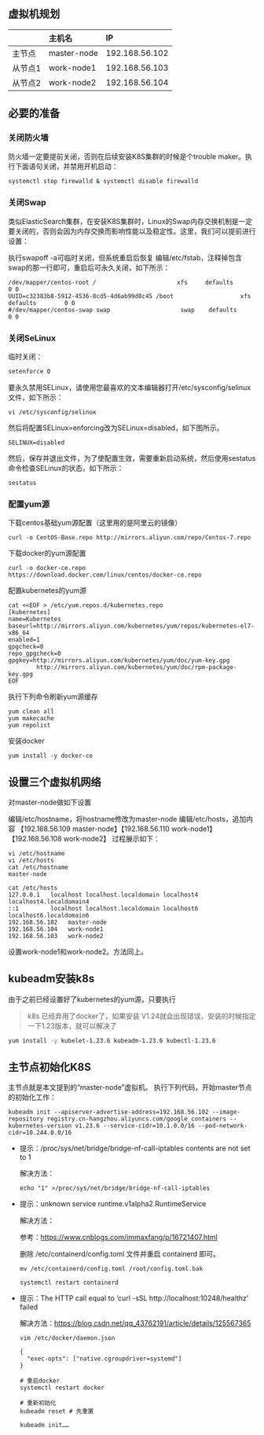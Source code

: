 ## 虚拟机规划

|         | 主机名      | IP             |
| :------ | :---------- | :------------- |
| 主节点  | master-node | 192.168.56.102 |
| 从节点1 | work-node1  | 192.168.56.103 |
| 从节点2 | work-node2  | 192.168.56.104 |

## 必要的准备

### 关闭防火墙

防火墙一定要提前关闭，否则在后续安装K8S集群的时候是个trouble maker。执行下面语句关闭，并禁用开机启动：

```bash
systemctl stop firewalld & systemctl disable firewalld
```

### 关闭Swap

类似ElasticSearch集群，在安装K8S集群时，Linux的Swap内存交换机制是一定要关闭的，否则会因为内存交换而影响性能以及稳定性。这里，我们可以提前进行设置：

执行swapoff -a可临时关闭，但系统重启后恢复
编辑/etc/fstab，注释掉包含swap的那一行即可，重启后可永久关闭，如下所示：

```
/dev/mapper/centos-root /                       xfs     defaults        0 0
UUID=c32383b8-5912-4536-8cd5-4d6ab99d8c45 /boot                   xfs     defaults        0 0
#/dev/mapper/centos-swap swap                    swap    defaults        0 0
```

### 关闭SeLinux

临时关闭：

```bash
setenforce 0
```

要永久禁用SELinux，请使用您最喜欢的文本编辑器打开/etc/sysconfig/selinux文件，如下所示：

```
vi /etc/sysconfig/selinux
```

然后将配置SELinux=enforcing改为SELinux=disabled，如下图所示。

```
SELINUX=disabled
```

然后，保存并退出文件，为了使配置生效，需要重新启动系统，然后使用sestatus命令检查SELinux的状态，如下所示：

```
sestatus
```

### 配置yum源

下载centos基础yum源配置（这里用的是阿里云的镜像）

```
curl -o CentOS-Base.repo http://mirrors.aliyun.com/repo/Centos-7.repo
```


下载docker的yum源配置

```
curl -o docker-ce.repo https://download.docker.com/linux/centos/docker-ce.repo
```


配置kubernetes的yum源

```
cat <<EOF > /etc/yum.repos.d/kubernetes.repo
[kubernetes]
name=Kubernetes
baseurl=http://mirrors.aliyun.com/kubernetes/yum/repos/kubernetes-el7-x86_64
enabled=1
gpgcheck=0
repo_gpgcheck=0
gpgkey=http://mirrors.aliyun.com/kubernetes/yum/doc/yum-key.gpg
        http://mirrors.aliyun.com/kubernetes/yum/doc/rpm-package-key.gpg
EOF
```


执行下列命令刷新yum源缓存

```
yum clean all
yum makecache
yum repolist
```

安装docker

```
yum install -y docker-ce
```

## 设置三个虚拟机网络

对master-node做如下设置

编辑/etc/hostname，将hostname修改为master-node
编辑/etc/hosts，追加内容 【192.168.56.109 master-node】【192.168.56.110 work-node1】【192.168.56.108 work-node2】
过程展示如下：

```
vi /etc/hostname 
vi /etc/hosts
cat /etc/hostname 
master-node

cat /etc/hosts
127.0.0.1   localhost localhost.localdomain localhost4 localhost4.localdomain4
::1         localhost localhost.localdomain localhost6 localhost6.localdomain6
192.168.56.102   master-node
192.168.56.104   work-node1
192.168.56.103   work-node2
```

 设置work-node1和work-node2。方法同上。

## kubeadm安装k8s

由于之前已经设置好了kubernetes的yum源，只要执行

> k8s 已经弃用了docker了，如果安装 V1.24就会出现错误，安装的时候指定一下1.23版本，就可以解决了

```bash
yum install -y kubelet-1.23.6 kubeadm-1.23.6 kubectl-1.23.6
```

## 主节点初始化K8S

主节点就是本文提到的“master-node”虚拟机。 执行下列代码，开始master节点的初始化工作：

```
kubeadm init --apiserver-advertise-address=192.168.56.102 --image-repository registry.cn-hangzhou.aliyuncs.com/google_containers --kubernetes-version v1.23.6 --service-cidr=10.1.0.0/16 --pod-network-cidr=10.244.0.0/16
```

- 提示：/proc/sys/net/bridge/bridge-nf-call-iptables contents are not set to 1

  解决方法：

  ```
  echo "1" >/proc/sys/net/bridge/bridge-nf-call-iptables
  ```

- 提示：unknown service runtime.v1alpha2.RuntimeService

  解决方法：

  参考：https://www.cnblogs.com/immaxfang/p/16721407.html

  删除 /etc/containerd/config.toml 文件并重启 containerd 即可。

  ```
  mv /etc/containerd/config.toml /root/config.toml.bak
  
  systemctl restart containerd
  ```

- 提示：The HTTP call equal to ‘curl -sSL http://localhost:10248/healthz’ failed

  解决方法：https://blog.csdn.net/qq_43762191/article/details/125567365

  ```
  vim /etc/docker/daemon.json
  
  {
    "exec-opts": ["native.cgroupdriver=systemd"]
  }
  ```

  ```
  # 重启docker
  systemctl restart docker
  ```

  ```
  # 重新初始化
  kubeadm reset # 先重置
  
  kubeadm init……
  ```

  

